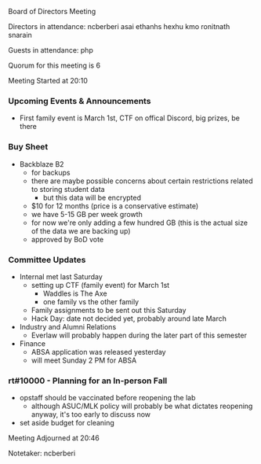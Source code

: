 Board of Directors Meeting

Directors in attendance:
ncberberi
asai
ethanhs
hexhu
kmo
ronitnath
snarain

Guests in attendance:
php

Quorum for this meeting is 6

Meeting Started at 20:10

### Upcoming Events & Announcements

- First family event is March 1st, CTF on offical Discord, big prizes, be there

### Buy Sheet

- Backblaze B2
    - for backups
    - there are maybe possible concerns about certain restrictions related to storing student data
        - but this data will be encrypted
    - $10 for 12 months (price is a conservative estimate)
    - we have 5-15 GB per week growth
    - for now we're only adding a few hundred GB (this is the actual size of the data we are backing up)
    - approved by BoD vote

### Committee Updates

- Internal met last Saturday
    - setting up CTF (family event) for March 1st
        - Waddles is The Axe
        - one family vs the other family
    - Family assignments to be sent out this Saturday
    - Hack Day: date not decided yet, probably around late March
- Industry and Alumni Relations
    - Everlaw will probably happen during the later part of this semester
- Finance
    - ABSA application was released yesterday
    - will meet Sunday 2 PM for ABSA

### rt#10000 - Planning for an In-person Fall

- opstaff should be vaccinated before reopening the lab
    - although ASUC/MLK policy will probably be what dictates reopening anyway, it's too early to discuss now
- set aside budget for cleaning

Meeting Adjourned at 20:46

Notetaker: ncberberi
